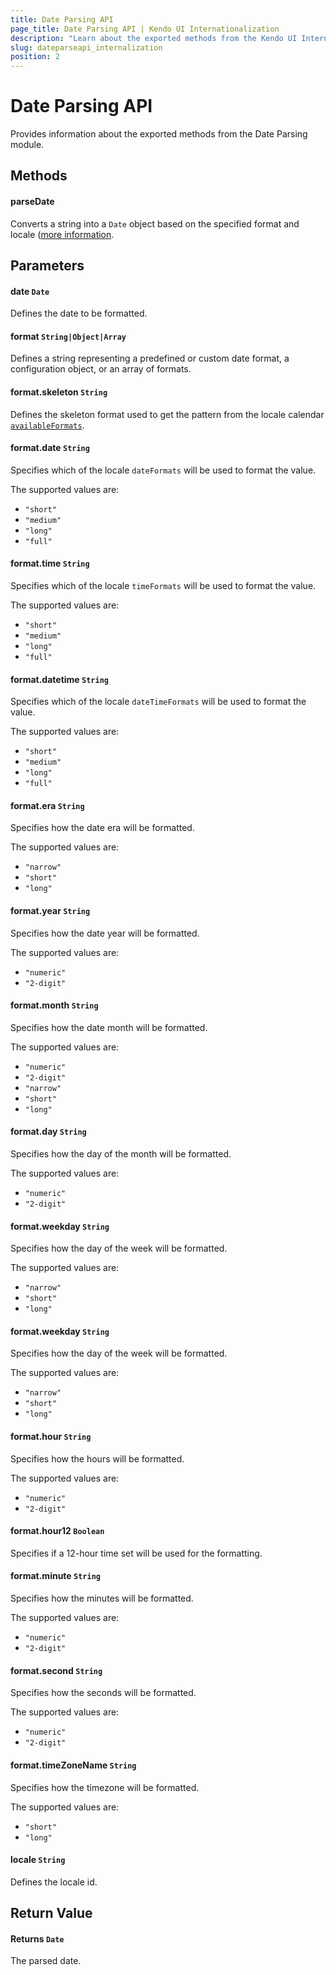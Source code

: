 ```yaml
---
title: Date Parsing API
page_title: Date Parsing API | Kendo UI Internationalization
description: "Learn about the exported methods from the Kendo UI Internationalization Date Parsing module."
slug: dateparseapi_internalization
position: 2
---
```


# Date Parsing API

Provides information about the exported methods from the Date Parsing module.

## Methods

#### parseDate

Converts a string into a `Date` object based on the specified format and locale ([more information](https://github.com/telerik/kendo-intl/blob/master/docs/date-parsing/index.md).

## Parameters

#### date `Date`

Defines the date to be formatted.

#### format `String|Object|Array`

Defines a string representing a predefined or custom date format, a configuration object, or an array of formats.

#### format.skeleton `String`

Defines the skeleton format used to get the pattern from the locale calendar [`availableFormats`](http://www.unicode.org/reports/tr35/tr35-dates.html#availableFormats_appendItems).

#### format.date `String`

Specifies which of the locale `dateFormats` will be used to format the value.

The supported values are:
* `"short"`
* `"medium"`
* `"long"`
* `"full"`

#### format.time `String`

Specifies which of the locale `timeFormats` will be used to format the value.

The supported values are:
* `"short"`
* `"medium"`
* `"long"`
* `"full"`

#### format.datetime `String`

Specifies which of the locale `dateTimeFormats` will be used to format the value.

The supported values are:
* `"short"`
* `"medium"`
* `"long"`
* `"full"`

#### format.era `String`

Specifies how the date era will be formatted.

The supported values are:
* `"narrow"`
* `"short"`
* `"long"`

#### format.year `String`

Specifies how the date year will be formatted.

The supported values are:
* `"numeric"`
* `"2-digit"`

#### format.month `String`

Specifies how the date month will be formatted.

The supported values are:
* `"numeric"`
* `"2-digit"`
* `"narrow"`
* `"short"`
* `"long"`

#### format.day `String`

Specifies how the day of the month will be formatted.

The supported values are:
* `"numeric"`
* `"2-digit"`

#### format.weekday `String`

Specifies how the day of the week will be formatted.

The supported values are:
* `"narrow"`
* `"short"`
* `"long"`

#### format.weekday `String`

Specifies how the day of the week will be formatted.

The supported values are:
* `"narrow"`
* `"short"`
* `"long"`

#### format.hour `String`

Specifies how the hours will be formatted.

The supported values are:
* `"numeric"`
* `"2-digit"`

#### format.hour12 `Boolean`

Specifies if a 12-hour time set will be used for the formatting.

#### format.minute `String`

Specifies how the minutes will be formatted.

The supported values are:
* `"numeric"`
* `"2-digit"`

#### format.second `String`

Specifies how the seconds will be formatted.

The supported values are:
* `"numeric"`
* `"2-digit"`

#### format.timeZoneName `String`

Specifies how the timezone will be formatted.

The supported values are:
* `"short"`
* `"long"`

#### locale `String`

Defines the locale id.

## Return Value

#### Returns `Date`

The parsed date.
